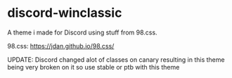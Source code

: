 # discord-winclassic
A theme i made for Discord using stuff from 98.css.

98.css: https://jdan.github.io/98.css/

UPDATE: Discord changed alot of classes on canary resulting in this theme being very broken on it so use stable or ptb with this theme
